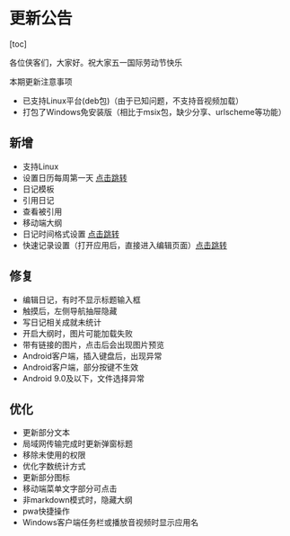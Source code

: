 # 更新公告

[toc]

各位侠客们，大家好。祝大家五一国际劳动节快乐

本期更新注意事项

* 已支持Linux平台(deb包)（由于已知问题，不支持音视频加载）
* 打包了Windows免安装版（相比于msix包，缺少分享、urlscheme等功能）

## 新增

* 支持Linux
* 设置日历每周第一天 [点击跳转](calendarSetting)
* 日记模板
* 引用日记
* 查看被引用
* 移动端大纲
* 日记时间格式设置 [点击跳转](diarySetting)
* 快速记录设置（打开应用后，直接进入编辑页面）[点击跳转](setting)

## 修复

* 编辑日记，有时不显示标题输入框
* 触摸后，左侧导航抽屉隐藏
* 写日记相关成就未统计
* 开启大纲时，图片可能加载失败
* 带有链接的图片，点击后会出现图片预览
* Android客户端，插入键盘后，出现异常
* Android客户端，部分按键不生效
* Android 9.0及以下，文件选择异常

## 优化

* 更新部分文本
* 局域网传输完成时更新弹窗标题
* 移除未使用的权限
* 优化字数统计方式
* 更新部分图标
* 移动端菜单文字部分可点击
* 非markdown模式时，隐藏大纲
* pwa快捷操作
* Windows客户端任务栏或播放音视频时显示应用名